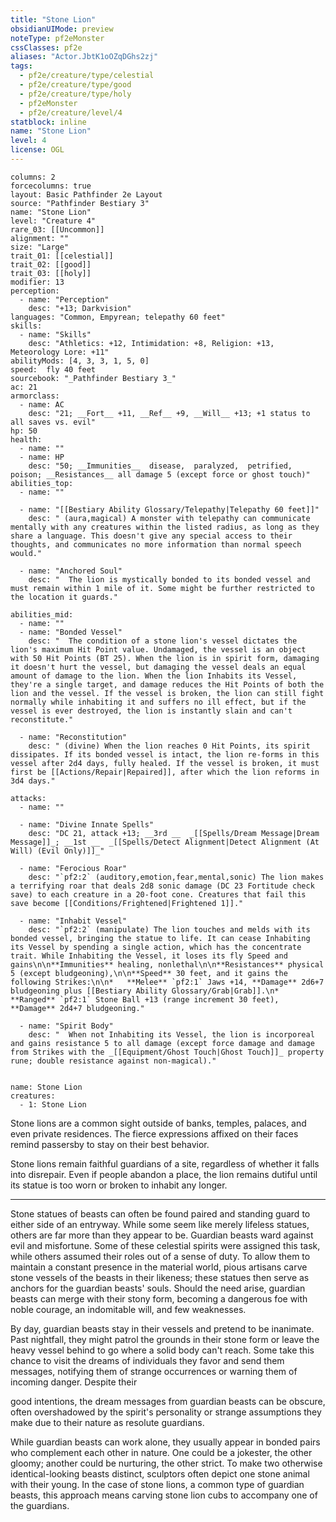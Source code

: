 ```yaml
---
title: "Stone Lion"
obsidianUIMode: preview
noteType: pf2eMonster
cssClasses: pf2e
aliases: "Actor.JbtK1oOZqDGhs2zj" 
tags:
  - pf2e/creature/type/celestial
  - pf2e/creature/type/good
  - pf2e/creature/type/holy
  - pf2eMonster
  - pf2e/creature/level/4
statblock: inline
name: "Stone Lion"
level: 4
license: OGL
---
```


```statblock
columns: 2
forcecolumns: true
layout: Basic Pathfinder 2e Layout
source: "Pathfinder Bestiary 3"
name: "Stone Lion"
level: "Creature 4"
rare_03: [[Uncommon]]
alignment: ""
size: "Large"
trait_01: [[celestial]]
trait_02: [[good]]
trait_03: [[holy]]
modifier: 13
perception:
  - name: "Perception"
    desc: "+13; Darkvision"
languages: "Common, Empyrean; telepathy 60 feet"
skills:
  - name: "Skills"
    desc: "Athletics: +12, Intimidation: +8, Religion: +13, Meteorology Lore: +11"
abilityMods: [4, 3, 3, 1, 5, 0]
speed:  fly 40 feet
sourcebook: "_Pathfinder Bestiary 3_"
ac: 21
armorclass:
  - name: AC
    desc: "21; __Fort__ +11, __Ref__ +9, __Will__ +13; +1 status to all saves vs. evil"
hp: 50
health:
  - name: ""
  - name: HP
    desc: "50; __Immunities__  disease,  paralyzed,  petrified,  poison; __Resistances__ all damage 5 (except force or ghost touch)"
abilities_top:
  - name: ""

  - name: "[[Bestiary Ability Glossary/Telepathy|Telepathy 60 feet]]"
    desc: " (aura,magical) A monster with telepathy can communicate mentally with any creatures within the listed radius, as long as they share a language. This doesn't give any special access to their thoughts, and communicates no more information than normal speech would."

  - name: "Anchored Soul"
    desc: "  The lion is mystically bonded to its bonded vessel and must remain within 1 mile of it. Some might be further restricted to the location it guards."

abilities_mid:
  - name: ""
  - name: "Bonded Vessel"
    desc: "  The condition of a stone lion's vessel dictates the lion's maximum Hit Point value. Undamaged, the vessel is an object with 50 Hit Points (BT 25). When the lion is in spirit form, damaging it doesn't hurt the vessel, but damaging the vessel deals an equal amount of damage to the lion. When the lion Inhabits its Vessel, they're a single target, and damage reduces the Hit Points of both the lion and the vessel. If the vessel is broken, the lion can still fight normally while inhabiting it and suffers no ill effect, but if the vessel is ever destroyed, the lion is instantly slain and can't reconstitute."

  - name: "Reconstitution"
    desc: " (divine) When the lion reaches 0 Hit Points, its spirit dissipates. If its bonded vessel is intact, the lion re-forms in this vessel after 2d4 days, fully healed. If the vessel is broken, it must first be [[Actions/Repair|Repaired]], after which the lion reforms in 3d4 days."

attacks:
  - name: ""

  - name: "Divine Innate Spells"
    desc: "DC 21, attack +13; __3rd __  _[[Spells/Dream Message|Dream Message]]_; __1st __  _[[Spells/Detect Alignment|Detect Alignment (At Will) (Evil Only)]]_"

  - name: "Ferocious Roar"
    desc: "`pf2:2` (auditory,emotion,fear,mental,sonic) The lion makes a terrifying roar that deals 2d8 sonic damage (DC 23 Fortitude check save) to each creature in a 20-foot cone. Creatures that fail this save become [[Conditions/Frightened|Frightened 1]]."

  - name: "Inhabit Vessel"
    desc: "`pf2:2` (manipulate) The lion touches and melds with its bonded vessel, bringing the statue to life. It can cease Inhabiting its Vessel by spending a single action, which has the concentrate trait. While Inhabiting the Vessel, it loses its fly Speed and gains\n\n**Immunities** healing, nonlethal\n\n**Resistances** physical 5 (except bludgeoning),\n\n**Speed** 30 feet, and it gains the following Strikes:\n\n*   **Melee** `pf2:1` Jaws +14, **Damage** 2d6+7 bludgeoning plus [[Bestiary Ability Glossary/Grab|Grab]].\n*   **Ranged** `pf2:1` Stone Ball +13 (range increment 30 feet), **Damage** 2d4+7 bludgeoning."

  - name: "Spirit Body"
    desc: "  When not Inhabiting its Vessel, the lion is incorporeal and gains resistance 5 to all damage (except force damage and damage from Strikes with the _[[Equipment/Ghost Touch|Ghost Touch]]_ property rune; double resistance against non-magical)."
 
```

```encounter-table
name: Stone Lion
creatures:
  - 1: Stone Lion
```



Stone lions are a common sight outside of banks, temples, palaces, and even private residences. The fierce expressions affixed on their faces remind passersby to stay on their best behavior.

Stone lions remain faithful guardians of a site, regardless of whether it falls into disrepair. Even if people abandon a place, the lion remains dutiful until its statue is too worn or broken to inhabit any longer.

* * *

Stone statues of beasts can often be found paired and standing guard to either side of an entryway. While some seem like merely lifeless statues, others are far more than they appear to be. Guardian beasts ward against evil and misfortune. Some of these celestial spirits were assigned this task, while others assumed their roles out of a sense of duty. To allow them to maintain a constant presence in the material world, pious artisans carve stone vessels of the beasts in their likeness; these statues then serve as anchors for the guardian beasts' souls. Should the need arise, guardian beasts can merge with their stony form, becoming a dangerous foe with noble courage, an indomitable will, and few weaknesses.

By day, guardian beasts stay in their vessels and pretend to be inanimate. Past nightfall, they might patrol the grounds in their stone form or leave the heavy vessel behind to go where a solid body can't reach. Some take this chance to visit the dreams of individuals they favor and send them messages, notifying them of strange occurrences or warning them of incoming danger. Despite their

good intentions, the dream messages from guardian beasts can be obscure, often overshadowed by the spirit's personality or strange assumptions they make due to their nature as resolute guardians.

While guardian beasts can work alone, they usually appear in bonded pairs who complement each other in nature. One could be a jokester, the other gloomy; another could be nurturing, the other strict. To make two otherwise identical-looking beasts distinct, sculptors often depict one stone animal with their young. In the case of stone lions, a common type of guardian beasts, this approach means carving stone lion cubs to accompany one of the guardians.
